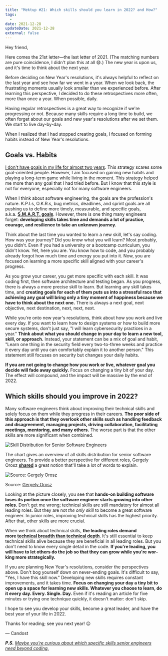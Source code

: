 ```yaml
---
title: "Mektup #21: Which skills should you learn in 2022? and How?"
tags:
  -
date: 2021-12-28
updateDate: 2021-12-28
external: false
---
```


Hey friend,

Here comes the 21st letter—the last letter of 2021. (The matching numbers are pure coincidence, I didn't plan this at all 😄.) The new year is upon us, and it's time to think about the next year.

Before deciding on New Year's resolutions, it's always helpful to reflect on the last year and see how far we went in a year. When we look back, the frustrating moments usually look smaller than we experienced before. After learning this perspective, I decided to do these retrospectives more often, more than once a year. When possible, daily.

Having regular retrospectives is a great way to recognize if we're progressing or not. Because many skills require a long time to build, we often forget about our goals and new year's resolutions after we set them. We start to live day-by-day.

When I realized that I had stopped creating goals, I focused on forming habits instead of New Year's resolutions.

## Goals vs. Habits

​[I don't have goals in my life for almost two years](/growth-with-systematic-bliss/). This strategy scares some goal-oriented people. However, I am focused on gaining new habits and playing a long-term game while living in the moment. This strategy helped me more than any goal that I had tried before. But I know that this style is not for everyone, especially not for many software engineers.

When I think about software engineering, the goals are the profession's nature. K.P.I.s, O.K.R.s, bug metrics, dead­lines, and sprint goals are all pushing us to define more timely, measurable, and specific goals, a.k.a. **[S.M.A.R.T. goals](https://www.atlassian.com/blog/productivity/how-to-write-smart-goals)**. However, there is one thing many engineers forget: **developing skills takes time and demands a lot of practice, courage, and resilience to take an unknown journey.**

Think about the last time you wanted to learn a new skill, let's say coding. How was your journey? Did you know what you will learn? Most probably, you didn't. Even if you had a university or a bootcamp curriculum, you didn't know. Yet, here you are. You know how to code, and you probably already forgot how much time and energy you put into it. Now, you are focused on learning a more specific skill aligned with your career's progress.

As you grow your career, you get more specific with each skill. It was coding first, then software architecture and testing began. As you progress, there is always a more precise skill to learn. But learning any skill takes time, and **creating goals for each of them puts us into a stressful race that achieving any goal will bring only a tiny moment of happiness because we have to think about the next one.** There is always a next goal, next objective, next destination, next, next, next.

While you're onto new year's resolutions, think about how you work and live every day. If you want to learn how to design systems or how to build more secure systems, don't just say, "I will learn cybersecurity practices in a year." **Think about what you should change in your day to learn a new tool, skill, or approach.** Instead, your statement can be a mix of goal and habit, "Learn one thing in the security field every two-to-three weeks and practice it every day until you can comfortably explain it to another person." This statement still focuses on security but changes your daily habits.

**If you are not going to change how you work or live, whatever goal you decide will fade away quickly.** Focus on changing a tiny bit of your day. The effect will compound, and the impact will be massive by the end of 2022.

## Which skills should you improve in 2022?

Many software engineers think about improving their tech­nical skills and solely focus on them while they progress in their careers. **The poor side of this approach is that they overlook other skills such as handling feedback and disagreement, managing projects, driving collaboration, facilitating meetings, mentoring, and many others.** The worse part is that the other skills are more significant when combined.

![Skill Distribution for Senior Software Engineers](/images/content/newsletter/skill-distribution-for-senior-software-engineers.png)

The chart gives an overview of all skills distribution for senior software engineers. To provide a better perspective for different roles, Gergely Orosz **[shared](https://newsletter.pragmaticengineer.com/p/engineering-leadership-skillset-overlaps)** a great notion that'll take a lot of words to explain.

![Source: Gergely Orosz](/images/content/newsletter/time-spent-in-software-engineering-per-seniority.png)

Source: [Gergely Orosz](https://twitter.com/GergelyOrosz/status/1473353064358756352)

Looking at the picture closely, you see that **hands-on building software loses its portion once the software engineer starts growing into other roles.** Don't get me wrong; technical skills are still mandatory for almost all leading roles. But they are not _the only skill_ to become a great software engineer. In junior roles, improving technical skills has the highest priority. After that, other skills are more crucial.

When we think about technical skills, **the leading roles demand more [technical breadth than technical depth](/newsletter/mektup-8)**. It's still essential to keep technical skills alive because they are beneficial in all leading roles. But you don't need to know every single detail in the code. **If you're leading, you will have to let others do the job so that they can grow while you're wor­king more strategically.**

If you are planning New Year's resolutions, consider the perspectives above. Don't bog yourself down on never-ending goals. It's difficult to say, "Yes, I have this skill now." Developing new skills requires constant improvements, and it takes time. **Focus on changing your day a tiny bit to open up a space for learning new skills. What­ever you choose to learn, do it every day. Every. Single. Day.** Even if it's reading an article for five minutes or trying one technique quickly, it doesn't matter: don't skip.

I hope to see you develop your skills, become a great leader, and have the best year of your life in 2022.

Thanks for reading; see you next year! 😉

— Candost

_**P.S.** [Maybe you're curious about which specific skills senior engineers need beyond coding.](https://skamille.medium.com/an-incomplete-list-of-skills-senior-engineers-need-beyond-coding-8ed4a521b29f)_
